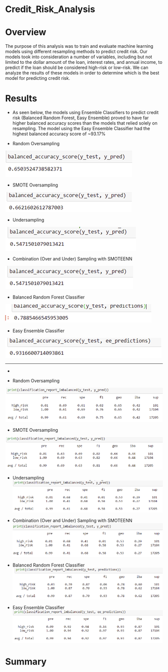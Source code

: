 # Credit_Risk_Analysis

# Overview
The purpose of this analysis was to train and evaluate machine learning models using different resampling methods to predict credit risk. Our models took into consideration a number of variables, including but not limited to the dollar amount of the loan, interest rates, and annual income, to predict if the loan should be considered high-risk or low-risk. We can analyze the results of these models in order to determine which is the best model for predicting credit risk. 

# Results 

- As seen below, the models using Ensemble Classifiers to predict credit risk (Balanced Random Forest, Easy Ensemble) proved to have far higher balanced accuracy scores than the models that relied solely on resampling. The model using the Easy Ensemble Classifier had the highest balanced accuracy score of ~93.17%

- Random Oversampling

![ba1](ba1.PNG)



- SMOTE Oversampling

![ba2](ba2.PNG)




- Undersampling


![ba3](ba3.PNG)



- Combination (Over and Under) Sampling with SMOTEENN

![ba4](ba4.PNG)



- Balanced Random Forest Classifier

![ba5](ba5.PNG)



- Easy Ensemble Classifier

![ba6](ba6.PNG)


------------------------------------------------------------------------------------------------------------------------------------------------------------------------------

- 


- Random Oversampling

![ci1](ci1.PNG)



- SMOTE Oversampling

![ci2](ci2.PNG)


- Undersampling
![ci3](ci3.PNG)


- Combination (Over and Under) Sampling with SMOTEENN
![ci4](ci4.PNG)

- Balanced Random Forest Classifier
![ci5](ci5.PNG)

- Easy Ensemble Classifier
![ci6](ci6.PNG)


# Summary 

